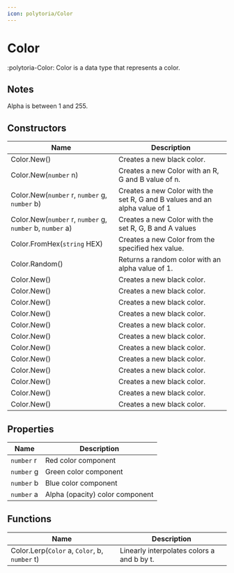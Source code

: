 ```yaml
---
icon: polytoria/Color
---
```


# Color

:polytoria-Color: Color is a data type that represents a color.

## Notes

Alpha is between 1 and 255.

## Constructors

| Name                                                      | Description                                                                |
| --------------------------------------------------------- | -------------------------------------------------------------------------- |
| Color.New()                                               | Creates a new black color.                                                 |
| Color.New(`number` n)                                     | Creates a new Color with an R, G and B value of n.                         |
| Color.New(`number` r, `number` g, `number` b)             | Creates a new Color with the set R, G and B values and an alpha value of 1 |
| Color.New(`number` r, `number` g, `number` b, `number` a) | Creates a new Color with the set R, G, B and A values                      |
| Color.FromHex(`string` HEX)                               | Creates a new Color from the specified hex value.                          |
| Color.Random()                                            | Returns a random color with an alpha value of 1.                           |
| Color.New()                                               | Creates a new black color.                                                 |
| Color.New()                                               | Creates a new black color.                                                 |
| Color.New()                                               | Creates a new black color.                                                 |
| Color.New()                                               | Creates a new black color.                                                 |
| Color.New()                                               | Creates a new black color.                                                 |
| Color.New()                                               | Creates a new black color.                                                 |
| Color.New()                                               | Creates a new black color.                                                 |
| Color.New()                                               | Creates a new black color.                                                 |
| Color.New()                                               | Creates a new black color.                                                 |
| Color.New()                                               | Creates a new black color.                                                 |
| Color.New()                                               | Creates a new black color.                                                 |
| Color.New()                                               | Creates a new black color.                                                 |

## Properties

| Name       | Description                     |
| ---------- | ------------------------------- |
| `number` r | Red color component             |
| `number` g | Green color component           |
| `number` b | Blue color component            |
| `number` a | Alpha (opacity) color component |

## Functions

| Name                                          | Description                                |
| --------------------------------------------- | ------------------------------------------ |
| Color.Lerp(`Color` a, `Color`, b, `number` t) | Linearly interpolates colors a and b by t. |
